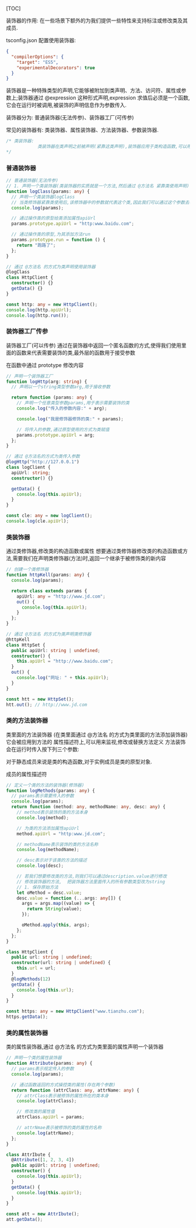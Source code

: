 [TOC]

[^装饰器(修饰器)的执行顺序]: 属性>方法>方法参数>类

装饰器的作用: 在一些场景下额外的为我们提供一些特性来支持标注或修改类及其成员.

tsconfig.json 配置使用装饰器:

```json
{
  "compilerOptions": {
    "target": "ES5",
    "experimentalDecorators": true
  }
}
```

装饰器是一种特殊类型的声明,它能够被附加到类声明、方法、访问符、属性或参数上;装饰器通过 @expression 这种形式声明,expression 求值后必须是一个函数,它会在运行时被调用,被装饰的声明信息作为参数传入.

装饰器分为: 普通装饰器(无法传参)、装饰器工厂(可传参)

常见的装饰器有: 类装饰器、属性装饰器、方法装饰器、参数装饰器.

```js
/* 类装饰器:
            类装饰器在类声明之前被声明(紧靠这类声明),装饰器应用于类构造函数,可以用来监视,修改或者替换类定义.传入一个参数
*/
```

### 普通装饰器

```typescript
// 普通装饰器(无法传参)
// 1. 声明一个类装饰器(类装饰器的实质就是一个方法,然后通过 @方法名 紧靠类使用声明)
function logClass(params: any) {
  // 声明一个类装饰器logClass
  // 当类修饰器紧靠类使用后,该修饰器中的参数就代表这个类,因此我们可以通过这个参数去相应类的原型上修改添加内容以达到装饰的作用
  console.log(params);

  // 通过操作类的原型给类添加属性apiUrl
  params.prototype.apiUrl = "http:www.baidu.com";

  // 通过操作类的原型,为其添加方法run
  params.prototype.run = function () {
    return "跑路了";
  };
}

// 通过 @方法名 的方式为类声明使用装饰器
@logClass
class HttpClient {
  constructor() {}
  getData() {}
}

const http: any = new HttpClient();
console.log(http.apiUrl);
console.log(http.run());
```

### 装饰器工厂传参

装饰器工厂(可以传参)
通过在装饰器中返回一个匿名函数的方式,使得我们使用里面的函数来代表需要装饰的类,最外层的函数用于接受参数

在函数中通过 prototype 修改内容

```typescript
// 声明一个装饰器工厂
function logHttp(arg: string) {
  // 声明以一个string类型参数arg,用于接收参数

  return function (params: any) {
    // 声明一个任意类型参数params,用于表示需要装饰的类
    console.log("传入的参数内容:" + arg);

    console.log("我是修饰器修饰的类:" + params);

    // 将传入的参数,通过原型使用的方式为类赋值
    params.prototype.apiUrl = arg;
  };
}

// 通过 @方法名的方式为类传入参数
@logHttp("http://127.0.0.1")
class logClient {
  apiUrl: string;
  constructor() {}

  getData() {
    console.log(this.apiUrl);
  }
}

const cle: any = new logClient();
console.log(cle.apiUrl);
```

### 类装饰器

通过类修饰器,修改类的构造函数或属性
想要通过类修饰器修改类的构造函数或方法,需要我们在声明类修饰器(方法)时,返回一个继承于被修饰类的新内容

```typescript
// 创建一个类修饰器
function httpKell(params: any) {
  console.log(params);

  return class extends params {
    apiUrl: any = "http://www.jd.com";
    out() {
      console.log(this.apiUrl);
    }
  };
}

// 通过 @方法名 的方式为类声明类修饰器
@httpKell
class HttpSet {
  public apiUrl: string | undefined;
  constructor() {
    this.apiUrl = "http://www.baidu.com";
  }
  out() {
    console.log("网址: " + this.apiUrl);
  }
}

const htt = new HttpSet();
htt.out(); // http://www.jd.com
```

### 类的方法装饰器

类里面的方法装饰器 (在类里面通过 @方法名 的方式为类里面的方法添加装饰器)
它会被应用到方法的 属性描述符上,可以用来监视,修改或替换方法定义
方法装饰会在运行时传入按下列三个参数:

对于静态成员来说是类的构造函数,对于实例成员是类的原型对象.

成员的属性描述符

```typescript
// 定义一个类的方法的装饰器(修饰器)
function logMethods(params: any) {
  // params表示需要传入的参数
  console.log(params);
  return function (method: any, methodName: any, desc: any) {
    // method表示装饰的类的方法本身
    console.log(method);

    // 为类的方法添加属性apiUrl
    method.apiUrl = "http:www.jd.com";

    // methodName表示装饰的类的方法名称
    console.log(methodName);

    // desc表示对于该类的方法的描述
    console.log(desc);

    // 若我们想要修改类的方法,则我们可以通过description.value进行修改
    // 修改装饰器的方法,  把装饰器方法里面传入的所有参数类型改为string
    // 1. 保存原始方法
    let oMethod = desc.value;
    desc.value = function (...args: any[]) {
      args = args.map((value) => {
        return String(value);
      });

      oMethod.apply(this, args);
    };
  };
}

class HttpClient {
  public url: string | undefined;
  constructor(url: string | undefined) {
    this.url = url;
  }
  @logMethods(12)
  getData() {
    console.log(this.url);
  }
}

const https: any = new HttpClient("www.tianzhu.com");
https.getData();
```

### 类的属性装饰器

类的属性装饰器,通过 @方法名 的方式为类里面的属性声明一个装饰器

```typescript
// 声明一个类的属性装饰器
function Attribute(params: any) {
  // params表示规定传入的参数
  console.log(params);

  // 通过函数返回的方式操控类的属性(存在两个参数)
  return function (attrClass: any, attrName: any) {
    // attrClass表示被修饰的属性所在的类本身
    console.log(attrClass);

    // 修改类的属性值
    attrClass.apiUrl = params;

    // attrNmae表示被修饰的类的属性的名称
    console.log(attrName);
  };
}

class AttrIbute {
  @Attribute([1, 2, 3, 4])
  public apiUrl: string | undefined;
  constructor() {
    console.log(this.apiUrl);
  }
  getData() {
    console.log(this.apiUrl);
  }
}

const att = new AttrIbute();
att.getData();
```
